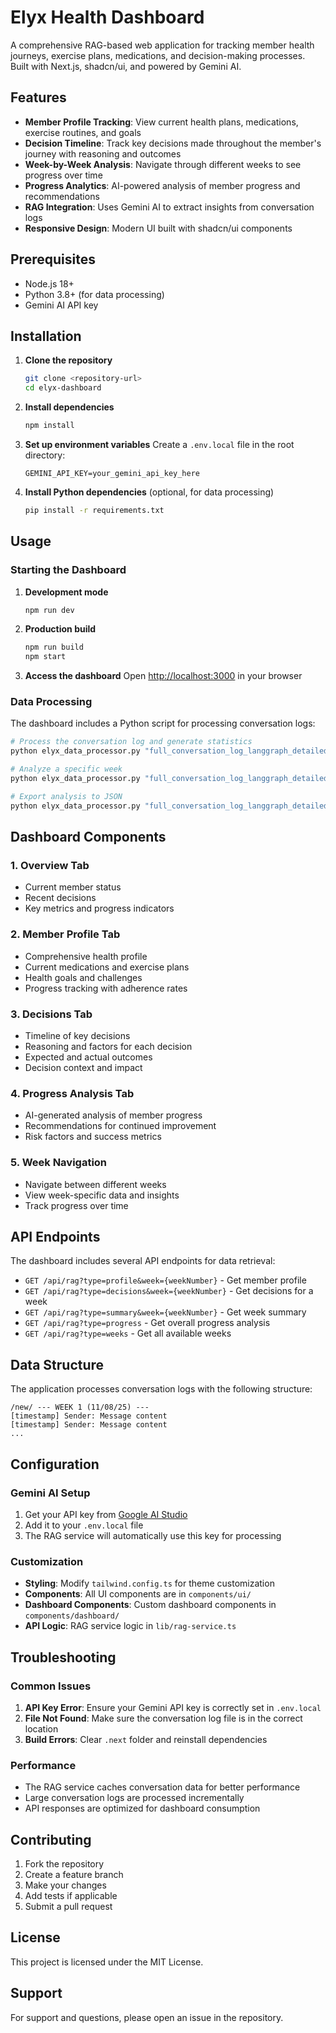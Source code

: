 # Elyx Health Dashboard

A comprehensive RAG-based web application for tracking member health journeys, exercise plans, medications, and decision-making processes. Built with Next.js, shadcn/ui, and powered by Gemini AI.

## Features

- **Member Profile Tracking**: View current health plans, medications, exercise routines, and goals
- **Decision Timeline**: Track key decisions made throughout the member's journey with reasoning and outcomes
- **Week-by-Week Analysis**: Navigate through different weeks to see progress over time
- **Progress Analytics**: AI-powered analysis of member progress and recommendations
- **RAG Integration**: Uses Gemini AI to extract insights from conversation logs
- **Responsive Design**: Modern UI built with shadcn/ui components

## Prerequisites

- Node.js 18+ 
- Python 3.8+ (for data processing)
- Gemini AI API key

## Installation

1. **Clone the repository**
   ```bash
   git clone <repository-url>
   cd elyx-dashboard
   ```

2. **Install dependencies**
   ```bash
   npm install
   ```

3. **Set up environment variables**
   Create a `.env.local` file in the root directory:
   ```env
   GEMINI_API_KEY=your_gemini_api_key_here
   ```

4. **Install Python dependencies** (optional, for data processing)
   ```bash
   pip install -r requirements.txt
   ```

## Usage

### Starting the Dashboard

1. **Development mode**
   ```bash
   npm run dev
   ```

2. **Production build**
   ```bash
   npm run build
   npm start
   ```

3. **Access the dashboard**
   Open [http://localhost:3000](http://localhost:3000) in your browser

### Data Processing

The dashboard includes a Python script for processing conversation logs:

```bash
# Process the conversation log and generate statistics
python elyx_data_processor.py "full_conversation_log_langgraph_detailed (2).txt" --stats

# Analyze a specific week
python elyx_data_processor.py "full_conversation_log_langgraph_detailed (2).txt" --week 15

# Export analysis to JSON
python elyx_data_processor.py "full_conversation_log_langgraph_detailed (2).txt" --output analysis.json
```

## Dashboard Components

### 1. Overview Tab
- Current member status
- Recent decisions
- Key metrics and progress indicators

### 2. Member Profile Tab
- Comprehensive health profile
- Current medications and exercise plans
- Health goals and challenges
- Progress tracking with adherence rates

### 3. Decisions Tab
- Timeline of key decisions
- Reasoning and factors for each decision
- Expected and actual outcomes
- Decision context and impact

### 4. Progress Analysis Tab
- AI-generated analysis of member progress
- Recommendations for continued improvement
- Risk factors and success metrics

### 5. Week Navigation
- Navigate between different weeks
- View week-specific data and insights
- Track progress over time

## API Endpoints

The dashboard includes several API endpoints for data retrieval:

- `GET /api/rag?type=profile&week={weekNumber}` - Get member profile
- `GET /api/rag?type=decisions&week={weekNumber}` - Get decisions for a week
- `GET /api/rag?type=summary&week={weekNumber}` - Get week summary
- `GET /api/rag?type=progress` - Get overall progress analysis
- `GET /api/rag?type=weeks` - Get all available weeks

## Data Structure

The application processes conversation logs with the following structure:

```
/new/ --- WEEK 1 (11/08/25) ---
[timestamp] Sender: Message content
[timestamp] Sender: Message content
...
```

## Configuration

### Gemini AI Setup

1. Get your API key from [Google AI Studio](https://makersuite.google.com/app/apikey)
2. Add it to your `.env.local` file
3. The RAG service will automatically use this key for processing

### Customization

- **Styling**: Modify `tailwind.config.ts` for theme customization
- **Components**: All UI components are in `components/ui/`
- **Dashboard Components**: Custom dashboard components in `components/dashboard/`
- **API Logic**: RAG service logic in `lib/rag-service.ts`

## Troubleshooting

### Common Issues

1. **API Key Error**: Ensure your Gemini API key is correctly set in `.env.local`
2. **File Not Found**: Make sure the conversation log file is in the correct location
3. **Build Errors**: Clear `.next` folder and reinstall dependencies

### Performance

- The RAG service caches conversation data for better performance
- Large conversation logs are processed incrementally
- API responses are optimized for dashboard consumption

## Contributing

1. Fork the repository
2. Create a feature branch
3. Make your changes
4. Add tests if applicable
5. Submit a pull request

## License

This project is licensed under the MIT License.

## Support

For support and questions, please open an issue in the repository.
